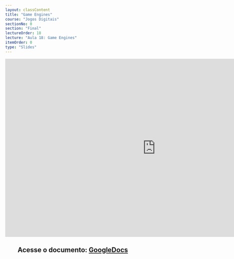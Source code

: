 ```yaml
---
layout: classContent
title: "Game Engines"
course: "Jogos Digitais"
sectionNo: 0
section: "Final"
lectureOrder: 18
lecture: "Aula 18: Game Engines"
itemOrder: 0
type: "Slides"
---
```


<iframe src="https://docs.google.com/presentation/d/e/2PACX-1vRQRMS0SpvJYGKlaIjKZDAsk7_TuLHfhhYFaZGTOlGU8ORO8e3Yz57DIIcJgWU159EFdoAIyNKZo1n3/embed?start=false&loop=false&delayms=3000" frameborder="0" width="960" height="569" allowfullscreen="true" mozallowfullscreen="true" webkitallowfullscreen="true"></iframe>

## &nbsp;&nbsp;&nbsp;&nbsp;&nbsp;&nbsp;&nbsp;&nbsp;Acesse o documento: [GoogleDocs](https://docs.google.com/presentation/d/1RMyC_wNJqh0dpjpC35f-sDW5y2C7Oj02peMINuVings/edit?usp=sharing)
